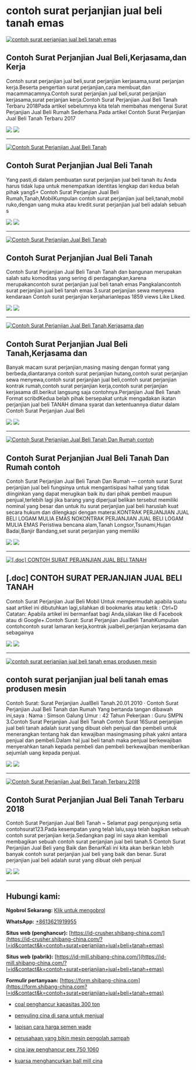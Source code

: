 # contoh surat perjanjian jual beli tanah emas

<a href="https://swt.shibang-china.com/?l=id&img&k=contoh+surat+perjanjian+jual+beli+tanah+emas" target="_blank">![contoh surat perjanjian jual beli tanah emas](http://static.shibang-china.com/all-800x300/512.jpg)</a>

## Contoh Surat Perjanjian Jual Beli,Kerjasama,dan Kerja
Contoh surat perjanjian jual beli,surat perjanjian kerjasama,surat perjanjan kerja.Beserta pengertian surat perjanjian,cara membuat,dan macammacamnya.Contoh surat perjanjian jual beli,surat perjanjian kerjasama,surat perjanjan kerja.Contoh Surat Perjanjian Jual Beli Tanah Terbaru 2018Pada artikel sebelumnya kita telah membahas mengenai Surat Perjanjian Jual Beli Rumah Sederhana.Pada artikel Contoh Surat Perjanjian Jual Beli Tanah Terbaru 2017


<a href="https://whatsapp.shibangsoft.com/WhatsApp.php" target="_blank" title="WhatsApp">![](http://static.shibang-china.com/icon/whatsapp.png)</a> <a href="https://swt.shibang-china.com/?l=id&icon&k=contoh+surat+perjanjian+jual+beli+tanah+emas" target="_blank">![](http://static.shibang-china.com/icon/chat-id.png)</a>

---

<a href="https://swt.shibang-china.com/?l=id&img&k=contoh+surat+perjanjian+jual+beli+tanah+emas" target="_blank">![Contoh Surat Perjanjian Jual Beli Tanah](http://static.shibang-china.com/all-800x300/549.jpg)</a>

## Contoh Surat Perjanjian Jual Beli Tanah
Yang pasti,di dalam pembuatan surat perjanjian jual beli tanah itu Anda harus tidak lupa untuk menempatkan identitas lengkap dari kedua belah pihak yang5+ Contoh Surat Perjanjian Jual Beli Rumah,Tanah,MobilKumpulan contoh surat perjanjian jual beli,tanah,mobil ruko,dengan uang muka atau kredit.surat perjanjian jual beli adalah sebuah s


<a href="https://whatsapp.shibangsoft.com/WhatsApp.php" target="_blank" title="WhatsApp">![](http://static.shibang-china.com/icon/whatsapp.png)</a> <a href="https://swt.shibang-china.com/?l=id&icon&k=contoh+surat+perjanjian+jual+beli+tanah+emas" target="_blank">![](http://static.shibang-china.com/icon/chat-id.png)</a>

---

<a href="https://swt.shibang-china.com/?l=id&img&k=contoh+surat+perjanjian+jual+beli+tanah+emas" target="_blank">![Contoh Surat Perjanjian Jual Beli Tanah](http://static.shibang-china.com/all-800x300/1110.jpg)</a>

## Contoh Surat Perjanjian Jual Beli Tanah
Contoh Surat Perjanjian Jual Beli Tanah Tanah dan bangunan merupakan salah satu komoditas yang sering di perdagangkan,karena merupakancontoh surat perjanjian jual beli tanah emas Pangkalancontoh surat perjanjian jual beli tanah emas 3.surat perjanjian sewa menyewa kendaraan Contoh surat perjanjian kerjaharianlepas 1859 views Like Liked.


<a href="https://whatsapp.shibangsoft.com/WhatsApp.php" target="_blank" title="WhatsApp">![](http://static.shibang-china.com/icon/whatsapp.png)</a> <a href="https://swt.shibang-china.com/?l=id&icon&k=contoh+surat+perjanjian+jual+beli+tanah+emas" target="_blank">![](http://static.shibang-china.com/icon/chat-id.png)</a>

---

<a href="https://swt.shibang-china.com/?l=id&img&k=contoh+surat+perjanjian+jual+beli+tanah+emas" target="_blank">![Contoh Surat Perjanjian Jual Beli Tanah,Kerjasama dan](http://static.shibang-china.com/all-800x300/687.jpg)</a>

## Contoh Surat Perjanjian Jual Beli Tanah,Kerjasama dan
Banyak macam surat perjanjian,masing masing dengan format yang berbeda,diantaranya contoh surat perjanjian hutang,contoh surat perjanjian sewa menyewa,contoh surat perjanjian jual beli,contoh surat perjanjian kontrak rumah,contoh surat perjanjian kerja,contoh surat perjanjian kerjasama dll.berikut langsung saja contohnya.Perjanjian Jual Beli Tanah Format scribdKedua belah pihak bersepakat untuk mengadakan ikatan perjanjian jual beli TANAH dimana syarat dan ketentuannya diatur dalam Contoh Surat Perjanjian Jual Beli


<a href="https://whatsapp.shibangsoft.com/WhatsApp.php" target="_blank" title="WhatsApp">![](http://static.shibang-china.com/icon/whatsapp.png)</a> <a href="https://swt.shibang-china.com/?l=id&icon&k=contoh+surat+perjanjian+jual+beli+tanah+emas" target="_blank">![](http://static.shibang-china.com/icon/chat-id.png)</a>

---

<a href="https://swt.shibang-china.com/?l=id&img&k=contoh+surat+perjanjian+jual+beli+tanah+emas" target="_blank">![Contoh Surat Perjanjian Jual Beli Tanah Dan Rumah contoh](http://static.shibang-china.com/all-800x300/1101.jpg)</a>

## Contoh Surat Perjanjian Jual Beli Tanah Dan Rumah contoh
Contoh Surat Perjanjian Jual Beli Tanah Dan Rumah — contoh surat Surat perjanjian jual beli fungsinya untuk mengantisipasi halhal yang tidak diinginkan yang dapat merugikan baik itu dari pihak pembeli maupun penjual,terlebih lagi jika barang yang diperjual belikan tersebut memiliki nominal yang besar dan untuk itu surat perjanjian jual beli haruslah kuat secara hukum dan dilengkapi dengan materai.KONTRAK PERJANJIAN JUAL BELI LOGAM MULIA EMAS NOKONTRAK PERJANJIAN JUAL BELI LOGAM MULIA EMAS Peristiwa bencana alam,Tanah Longsor,Tsunami,Hujan Badai,Banjir Bandang,set surat perjanjian yang memiliki


<a href="https://whatsapp.shibangsoft.com/WhatsApp.php" target="_blank" title="WhatsApp">![](http://static.shibang-china.com/icon/whatsapp.png)</a> <a href="https://swt.shibang-china.com/?l=id&icon&k=contoh+surat+perjanjian+jual+beli+tanah+emas" target="_blank">![](http://static.shibang-china.com/icon/chat-id.png)</a>

---

<a href="https://swt.shibang-china.com/?l=id&img&k=contoh+surat+perjanjian+jual+beli+tanah+emas" target="_blank">![[.doc] CONTOH SURAT PERJANJIAN JUAL BELI TANAH](http://static.shibang-china.com/all-800x300/1239.jpg)</a>

## [.doc] CONTOH SURAT PERJANJIAN JUAL BELI TANAH
Contoh Surat Perjanjian Jual Beli Mobil Untuk mempermudah apabila suatu saat artikel ini dibutuhkan lagi,silahkan di bookmarks atau ketik : Ctrl+D Catatan: Apabila artikel ini bermanfaat bagi Anda,silakan like di Facebook atau di Google+.Contoh Surat: Surat Perjanjian JualBeli TanahKumpulan contohcontoh surat lamaran kerja,kontrak jualbeli,perjanjian kerjasama dan sebagainya


<a href="https://whatsapp.shibangsoft.com/WhatsApp.php" target="_blank" title="WhatsApp">![](http://static.shibang-china.com/icon/whatsapp.png)</a> <a href="https://swt.shibang-china.com/?l=id&icon&k=contoh+surat+perjanjian+jual+beli+tanah+emas" target="_blank">![](http://static.shibang-china.com/icon/chat-id.png)</a>

---

<a href="https://swt.shibang-china.com/?l=id&img&k=contoh+surat+perjanjian+jual+beli+tanah+emas" target="_blank">![contoh surat perjanjian jual beli tanah emas produsen mesin](http://static.shibang-china.com/all-800x300/317.jpg)</a>

## contoh surat perjanjian jual beli tanah emas produsen mesin
Contoh Surat: Surat Perjanjian JualBeli Tanah.20.01.2010 · Contoh Surat Perjanjian Jual Beli Tanah dan Rumah Yang bertanda tangan dibawah ini,saya : Nama : Simson Galung Umur : 42 Tahun Pekerjaan : Guru SMPN 3.Contoh Surat Perjanjian Jual Beli Tanah Contoh Surat 16Surat perjanjian jual beli tanah adalah surat yang dibuat oleh penjual dan pembeli untuk menerangkan tentang hak dan kewajiban masingmasing pihak yakni antara penjual dan pembeli.Dalam hal jual beli tanah maka penjual berkewajiban menyerahkan tanah kepada pembeli dan pembeli berkewajiban memberikan sejumlah uang kepada penjual.


<a href="https://whatsapp.shibangsoft.com/WhatsApp.php" target="_blank" title="WhatsApp">![](http://static.shibang-china.com/icon/whatsapp.png)</a> <a href="https://swt.shibang-china.com/?l=id&icon&k=contoh+surat+perjanjian+jual+beli+tanah+emas" target="_blank">![](http://static.shibang-china.com/icon/chat-id.png)</a>

---

<a href="https://swt.shibang-china.com/?l=id&img&k=contoh+surat+perjanjian+jual+beli+tanah+emas" target="_blank">![Contoh Surat Perjanjian Jual Beli Tanah Terbaru 2018](http://static.shibang-china.com/all-800x300/871.jpg)</a>

## Contoh Surat Perjanjian Jual Beli Tanah Terbaru 2018
Contoh Surat Perjanjian Jual Beli Tanah ~ Selamat pagi pengunjung setia contohsurat123.Pada kesempatan yang telah lalu,saya telah bagikan sebuah contoh surat perjanjian kerja.Sedangkan pagi ini saya akan kembali membagikan sebuah contoh surat perjanjian jual beli tanah.5 Contoh Surat Perjanjian Jual Beli yang Baik dan BenarKali ini kita akan berikan lebih banyak contoh surat perjanjian jual beli yang baik dan benar. Surat perjanjian jual beli adalah surat yang dibuat oleh penjual


<a href="https://whatsapp.shibangsoft.com/WhatsApp.php" target="_blank" title="WhatsApp">![](http://static.shibang-china.com/icon/whatsapp.png)</a> <a href="https://swt.shibang-china.com/?l=id&icon&k=contoh+surat+perjanjian+jual+beli+tanah+emas" target="_blank">![](http://static.shibang-china.com/icon/chat-id.png)</a>

---
## Hubungi kami:

**Ngobrol Sekarang:** [Klik untuk mengobrol](https://swt.shibang-china.com?l=id&contact&k=contoh+surat+perjanjian+jual+beli+tanah+emas)

**WhatsApp:**  [+8613621919955](https://whatsapp.shibangsoft.com/WhatsApp.php)

**Situs web (penghancur):** [https://id-crusher.shibang-china.com/](https://id-crusher.shibang-china.com/?l=id&contact&k=contoh+surat+perjanjian+jual+beli+tanah+emas)

**Situs web (pabrik):** [https://id-mill.shibang-china.com/](https://id-mill.shibang-china.com/?l=id&contact&k=contoh+surat+perjanjian+jual+beli+tanah+emas)

**Formulir pertanyaan:** [https://form.shibang-china.com](https://form.shibang-china.com?l=id&contact&k=contoh+surat+perjanjian+jual+beli+tanah+emas)

* [coal penghancur kapasitas 300 ton](../33/coal%20penghancur%20kapasitas%20300%20ton.md)

* [penyuling cina di sana untuk menjual](../33/penyuling%20cina%20di%20sana%20untuk%20menjual.md)

* [lapisan cara harga semen wade](../38/lapisan%20cara%20harga%20semen%20wade.md)

* [perusahaan yang bikin mesin pengolah sampah](../40/perusahaan%20yang%20bikin%20mesin%20pengolah%20sampah.md)

* [cina jaw penghancur pex 750 1060](../40/cina%20jaw%20penghancur%20pex%20750%201060.md)

* [kuarsa menghancurkan ball mill cina](../32/kuarsa%20menghancurkan%20ball%20mill%20cina.md)